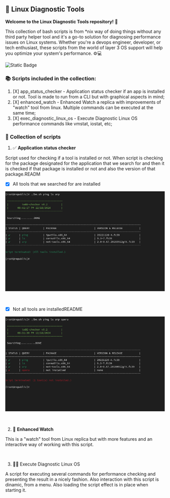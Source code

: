 ## 🐧 Linux Diagnostic Tools

**Welcome to the Linux Diagnostic Tools repository!** 🎉

This collection of bash scripts is from *nix way of doing things without any third party helper tool and it's a go-to solution for diagnosing performance issues on Linux systems. Whether you're a devops engineer, developer, or tech enthusiast, these scripts from the world of layer 3 OS support will help you optimize your system's performance. ⚙️💻

![Static Badge](https://img.shields.io/badge/linux%20diagnostic%20tools%20-%20checking%20for%20performance%20issues%20-%20green?style=flat-square&logo=linux&logoColor=white&labelColor=orange)

### :books: Scripts included in the collection:

1. [X]  app_status_checker - Application status checker if an app is installed or not. Tool is made to run from a CLI but with graphical aspects in mind;
2. [X]  enhanced_watch - Enhanced Watch a replica with improvements of "watch" tool from linux. Multiple commands can be executed at the same time;
3. [X]  exec_diagnostic_linux_os - Execute Diagnostic Linux OS performance commands like vmstat, iostat, etc;

### 🔖 **Collection of scripts**

1. ✅ **Application status checker**

Script used for checking if a tool is installed or not. When script is checking for the package designated for the application that we search for and then it is checked if that package is installed or not and also the version of that package.READM

* [X]  All tools that we searched for are installed

![](readmecontent/AllToolsInstalled.png)

<br>

* [X]  Not all tools are installedREADME

![](readmecontent/NotAllToolsInstalled.png)

<br>

2. 👀️ **Enhanced Watch**

This is a "watch" tool from Linux replica but with more features and an interactive way of working with this script.

<br>

3. 👨‍💻 Execute Diagnostic Linux OS

A script for executing several commands for performance checking and presenting the result in a nicely fashion. Also interaction with this script is dinamic, from a menu. Also loading the script effect is in place when starting it.
